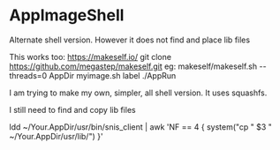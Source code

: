 # AppImageShell

Alternate shell version. However it does not find and place lib files

This works too:
https://makeself.io/
git clone https://github.com/megastep/makeself.git
eg: makeself/makeself.sh --threads=0 AppDir myimage.sh label ./AppRun

I am trying to make my own, simpler, all shell version.
It uses squashfs.

I still need to find and copy lib files

ldd ~/Your.AppDir/usr/bin/snis_client | awk 'NF == 4 { system("cp " $3 " ~/Your.AppDir/usr/lib/") }'
